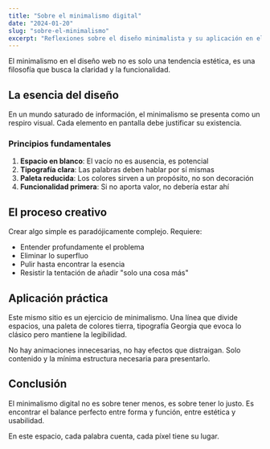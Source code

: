 ```yaml
---
title: "Sobre el minimalismo digital"
date: "2024-01-20"
slug: "sobre-el-minimalismo"
excerpt: "Reflexiones sobre el diseño minimalista y su aplicación en el mundo digital."
---
```


El minimalismo en el diseño web no es solo una tendencia estética, es una filosofía que busca la claridad y la funcionalidad.

## La esencia del diseño

En un mundo saturado de información, el minimalismo se presenta como un respiro visual. Cada elemento en pantalla debe justificar su existencia.

### Principios fundamentales

1. **Espacio en blanco**: El vacío no es ausencia, es potencial
2. **Tipografía clara**: Las palabras deben hablar por sí mismas
3. **Paleta reducida**: Los colores sirven a un propósito, no son decoración
4. **Funcionalidad primera**: Si no aporta valor, no debería estar ahí

## El proceso creativo

Crear algo simple es paradójicamente complejo. Requiere:

- Entender profundamente el problema
- Eliminar lo superfluo
- Pulir hasta encontrar la esencia
- Resistir la tentación de añadir "solo una cosa más"

## Aplicación práctica

Este mismo sitio es un ejercicio de minimalismo. Una línea que divide espacios, una paleta de colores tierra, tipografía Georgia que evoca lo clásico pero mantiene la legibilidad.

No hay animaciones innecesarias, no hay efectos que distraigan. Solo contenido y la mínima estructura necesaria para presentarlo.

## Conclusión

El minimalismo digital no es sobre tener menos, es sobre tener lo justo. Es encontrar el balance perfecto entre forma y función, entre estética y usabilidad.

En este espacio, cada palabra cuenta, cada píxel tiene su lugar.